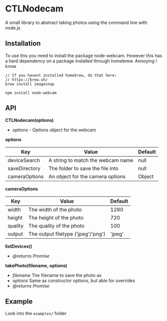 # CTLNodecam

A small library to abstract taking photos using the command line with node.js

## Installation

To use this you need to install the package node-webcam. However this has a hard dependency on a package installed through homebrew. Annoying I know

```
// If you havent installed homebrew, do that here:
// https://brew.sh/
brew install imagesnap

npm install node-webcam
```

## API

**CTLNodecam(options)**
- *options* - Options object for the webcam

**options**

| Key             | Value                                          | Default |
|-----------------|------------------------------------------------|---------|
| deviceSearch    | A string to match the webcam name              | null    |
| saveDirectory   | The folder to save the file into               | null    |
| cameraOptions   | An object for the camera options               | Object  |

**cameraOptions**

| Key             | Value                                          | Default |
|-----------------|------------------------------------------------|---------|
| width           | The width of the photo                         | 1280    |
| height          | The height of the photo                        | 720     |
| quality         | The quality of the photo                       | 100     |
| output          | The output filetype ('jpeg'/'png')             | 'jpeg'  |


**listDevices()**
- *@returns Promise*


**takePhoto(filename, options)**
- *filename* The filename to save the photo as
- *options* Same as constructor options, but able for overrides
- *@returns Promise*


## Example

Look into the `examples/` folder